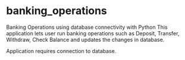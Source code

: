 # banking_operations
Banking Operations using database connectivity with Python
This application lets user run banking operations such as Deposit, Transfer, Withdraw, Check Balance and updates the changes in database.

Application requires connection to database.
